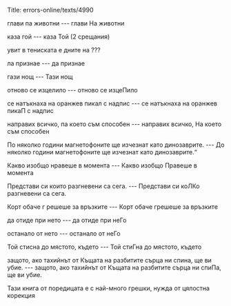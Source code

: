 Title: errors-online/texts/4990

глави па животни --- глави На животни

каза гой --- каза Той (2 срещания)

увит в тениската е дните на ???

ла признае --- да признае

гази нощ --- Тази нощ

отново се изцелило --- отново се изцеПило

се натъкнаха на оранжев пикал с надпис --- се натъкнаха на оранжев пикаП с надпис

направих всичко, па което съм способен --- направих всичко, На което съм способен

По няколко години магнетофоните ще изчезнат като динозаврите. --- До няколко години магнетофоните ще изчезнат като динозаврите.“

Какво изобщо нравеше в момента --- Какво изобщо Правеше в момента

Представи си които разгневени са сега. --- Представи си коЛКо разгневени са сега.

Корт обаче г решеше за връзките --- Корт обаче грешеше за връзките

да отиде при нето --- да отиде при неГо 

останало от нето --- останало от неГо

Той стисна до мястото, където --- Той стиГна до мястото, където

защото, ако тахийнът от Къщата на разбитите сърца ни спина, ще ви убие. --- защото, ако тахийнът от Къщата на разбитите сърца ни спиПа, ще ви убие.

Тази книга от поредицата е с най-много грешки, нужда от цялостна корекция
